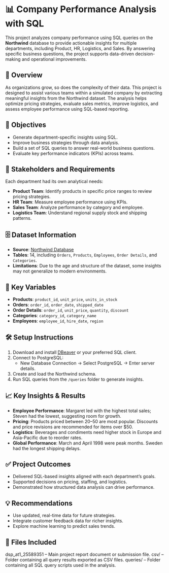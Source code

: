 # 📊 Company Performance Analysis with SQL

This project analyzes company performance using SQL queries on the **Northwind** database to provide actionable insights for multiple departments, including Product, HR, Logistics, and Sales. By answering specific business questions, the project supports data-driven decision-making and operational improvements.

## 🧭 Overview

As organizations grow, so does the complexity of their data. This project is designed to assist various teams within a simulated company by extracting meaningful insights from the Northwind dataset. The analysis helps optimize pricing strategies, evaluate sales metrics, improve logistics, and assess employee performance using SQL-based reporting.

## 🎯 Objectives

- Generate department-specific insights using SQL.
- Improve business strategies through data analysis.
- Build a set of SQL queries to answer real-world business questions.
- Evaluate key performance indicators (KPIs) across teams.

## 👥 Stakeholders and Requirements

Each department had its own analytical needs:

- **Product Team**: Identify products in specific price ranges to review pricing strategies.
- **HR Team**: Measure employee performance using KPIs.
- **Sales Team**: Analyze performance by category and employee.
- **Logistics Team**: Understand regional supply stock and shipping patterns.

## 🗄️ Dataset Information

- **Source**: [Northwind Database](https://github.com/pthom/northwind_psql)  
- **Tables**: 14, including `Orders`, `Products`, `Employees`, `Order Details`, and `Categories`.
- **Limitations**: Due to the age and structure of the dataset, some insights may not generalize to modern environments.

## 📌 Key Variables

- **Products**: `product_id`, `unit_price`, `units_in_stock`
- **Orders**: `order_id`, `order_date`, `shipped_date`
- **Order Details**: `order_id`, `unit_price`, `quantity`, `discount`
- **Categories**: `category_id`, `category_name`
- **Employees**: `employee_id`, `hire_date`, `region`

## 🛠️ Setup Instructions

1. Download and install [DBeaver](https://dbeaver.io/) or your preferred SQL client.
2. Connect to PostgreSQL:
   - New Database Connection → Select PostgreSQL → Enter server details.
3. Create and load the Northwind schema.
4. Run SQL queries from the `/queries` folder to generate insights.

## 📈 Key Insights & Results

- **Employee Performance**: Margaret led with the highest total sales; Steven had the lowest, suggesting room for growth.
- **Pricing**: Products priced between $20–$50 are most popular. Discounts and price revisions are recommended for items over $50.
- **Logistics**: Beverages and condiments need higher stock in Europe and Asia-Pacific due to reorder rates.
- **Global Performance**: March and April 1998 were peak months. Sweden had the longest shipping delays.

## ✅ Project Outcomes

- Delivered SQL-based insights aligned with each department’s goals.
- Supported decisions on pricing, staffing, and logistics.
- Demonstrated how structured data analysis can drive performance.

## 💡 Recommendations

- Use updated, real-time data for future strategies.
- Integrate customer feedback data for richer insights.
- Explore machine learning to predict sales trends.

## 📁 Files Included
dsp_at1_25589351 – Main project report document or submission file.
csv/ – Folder containing all query results exported as CSV files.
queries/ – Folder containing all SQL query scripts used in the analysis.


